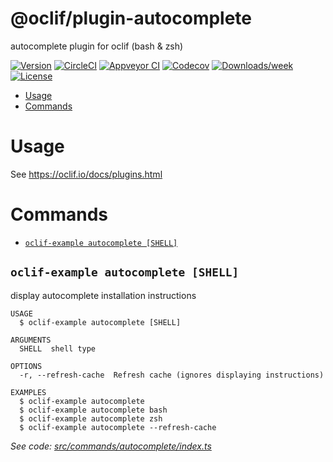 @oclif/plugin-autocomplete
==========================

autocomplete plugin for oclif (bash & zsh)

[![Version](https://img.shields.io/npm/v/@oclif/plugin-autocomplete.svg)](https://npmjs.org/package/@oclif/plugin-autocomplete)
[![CircleCI](https://circleci.com/gh/oclif/plugin-autocomplete/tree/master.svg?style=shield)](https://circleci.com/gh/oclif/plugin-autocomplete/tree/master)
[![Appveyor CI](https://ci.appveyor.com/api/projects/status/github/oclif/plugin-autocomplete?branch=master&svg=true)](https://ci.appveyor.com/project/oclif/plugin-autocomplete/branch/master)
[![Codecov](https://codecov.io/gh/oclif/plugin-autocomplete/branch/master/graph/badge.svg)](https://codecov.io/gh/oclif/plugin-autocomplete)
[![Downloads/week](https://img.shields.io/npm/dw/@oclif/plugin-autocomplete.svg)](https://npmjs.org/package/@oclif/plugin-autocomplete)
[![License](https://img.shields.io/npm/l/@oclif/plugin-autocomplete.svg)](https://github.com/oclif/plugin-autocomplete/blob/master/package.json)

<!-- toc -->
* [Usage](#usage)
* [Commands](#commands)
<!-- tocstop -->
# Usage
See https://oclif.io/docs/plugins.html
# Commands
<!-- commands -->
* [`oclif-example autocomplete [SHELL]`](#oclif-example-autocomplete-shell)

## `oclif-example autocomplete [SHELL]`

display autocomplete installation instructions

```
USAGE
  $ oclif-example autocomplete [SHELL]

ARGUMENTS
  SHELL  shell type

OPTIONS
  -r, --refresh-cache  Refresh cache (ignores displaying instructions)

EXAMPLES
  $ oclif-example autocomplete
  $ oclif-example autocomplete bash
  $ oclif-example autocomplete zsh
  $ oclif-example autocomplete --refresh-cache
```

_See code: [src/commands/autocomplete/index.ts](https://github.com/oclif/plugin-autocomplete/blob/v0.1.5-calvium/src/commands/autocomplete/index.ts)_
<!-- commandsstop -->
